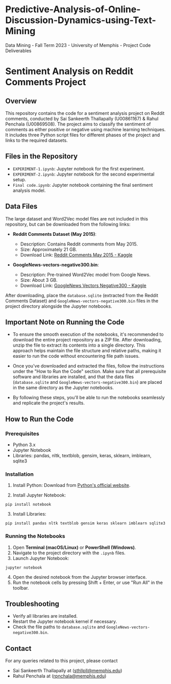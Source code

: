 # Predictive-Analysis-of-Online-Discussion-Dynamics-using-Text-Mining
Data Mining - Fall Term 2023 - University of Memphis - Project Code Deliverables
# Sentiment Analysis on Reddit Comments Project

## Overview
This repository contains the code for a sentiment analysis project on Reddit comments, conducted by Sai Sankeerth Thallapally (U00861167) & Rahul Penchala (U00869508). The project aims to classify the sentiment of comments as either positive or negative using machine learning techniques. It includes three Python script files for different phases of the project and links to the required datasets.

## Files in the Repository

- `EXPERIMENT-1.ipynb`: Jupyter notebook for the first experiment.
- `EXPERIMENT-2.ipynb`: Jupyter notebook for the second experimental setup.
- `Final code.ipynb`: Jupyter notebook containing the final sentiment analysis model.

## Data Files

The large dataset and Word2Vec model files are not included in this repository, but can be downloaded from the following links:

- **Reddit Comments Dataset (May 2015)**:
  - Description: Contains Reddit comments from May 2015.
  - Size: Approximately 21 GB.
  - Download Link: [Reddit Comments May 2015 - Kaggle](https://www.kaggle.com/datasets/kaggle/reddit-comments-may-2015)

- **GoogleNews-vectors-negative300.bin**:
  - Description: Pre-trained Word2Vec model from Google News.
  - Size: About 3 GB.
  - Download Link: [GoogleNews Vectors Negative300 - Kaggle](https://www.kaggle.com/datasets/leadbest/googlenewsvectorsnegative300?rvi=1)

After downloading, place the `database.sqlite` (extracted from the Reddit Comments Dataset) and `GoogleNews-vectors-negative300.bin` files in the project directory alongside the Jupyter notebooks.

## Important Note on Running the Code

- To ensure the smooth execution of the notebooks, it's recommended to download the entire project repository as a ZIP file. After downloading, unzip the file to extract its contents into a single directory. This approach helps maintain the file structure and relative paths, making it easier to run the code without encountering file path issues.

- Once you've downloaded and extracted the files, follow the instructions under the "How to Run the Code" section. Make sure that all prerequisite software and libraries are installed, and that the data files (`database.sqlite` and `GoogleNews-vectors-negative300.bin`) are placed in the same directory as the Jupyter notebooks.

- By following these steps, you'll be able to run the notebooks seamlessly and replicate the project's results.

## How to Run the Code

### Prerequisites
- Python 3.x
- Jupyter Notebook
- Libraries: pandas, nltk, textblob, gensim, keras, sklearn, imblearn, sqlite3

### Installation
1. Install Python: Download from [Python's official website](https://www.python.org/downloads/).

2. Install Jupyter Notebook:
```
pip install notebook
``` 
3. Install Libraries:
```
pip install pandas nltk textblob gensim keras sklearn imblearn sqlite3
```

### Running the Notebooks
1. Open **Terminal (macOS/Linux)** or **PowerShell (Windows)**.
2. Navigate to the project directory with the `.ipynb` files.
3. Launch Jupyter Notebook:
```
jupyter notebook
```
4. Open the desired notebook from the Jupyter browser interface.
5. Run the notebook cells by pressing Shift + Enter, or use "Run All" in the toolbar.

## Troubleshooting
- Verify all libraries are installed.
- Restart the Jupyter notebook kernel if necessary.
- Check the file paths to `database.sqlite` and `GoogleNews-vectors-negative300.bin`.

## Contact
For any queries related to this project, please contact 
- Sai Sankeerth Thallapally at (sthllpll@memphis.edu)
- Rahul Penchala at (rpnchala@memphis.edu)

    
